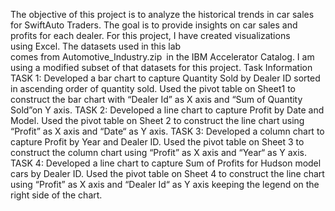 The objective of this project is to analyze the historical trends in car sales for SwiftAuto Traders. The goal is to provide insights on car sales and profits for each dealer.
For this project, I have created visualizations using Excel.
The datasets used in this lab comes from Automotive_Industry.zip in the IBM Accelerator Catalog. I am using a modified subset of that datasets for this project.
Task Information
TASK 1: Developed a bar chart to capture Quantity Sold by Dealer ID sorted in ascending order of quantity sold. Used the pivot table on Sheet1 to construct the bar chart with “Dealer Id” as X axis and “Sum of Quantity Sold”on Y axis.
TASK 2: Developed a line chart to capture Profit by Date and Model. Used the pivot table on Sheet 2 to construct the line chart using “Profit” as X axis and “Date“ as Y axis.
TASK 3: Developed a column chart to capture Profit by Year and Dealer ID. Used the pivot table on Sheet 3 to construct the column chart using “Profit” as X axis and “Year“ as Y axis.
TASK 4: Developed a line chart to capture Sum of Profits for Hudson model cars by Dealer ID. Used the pivot table on Sheet 4 to construct the line chart using “Profit” as X axis and “Dealer Id“ as Y axis keeping the legend on the right side of the chart.

